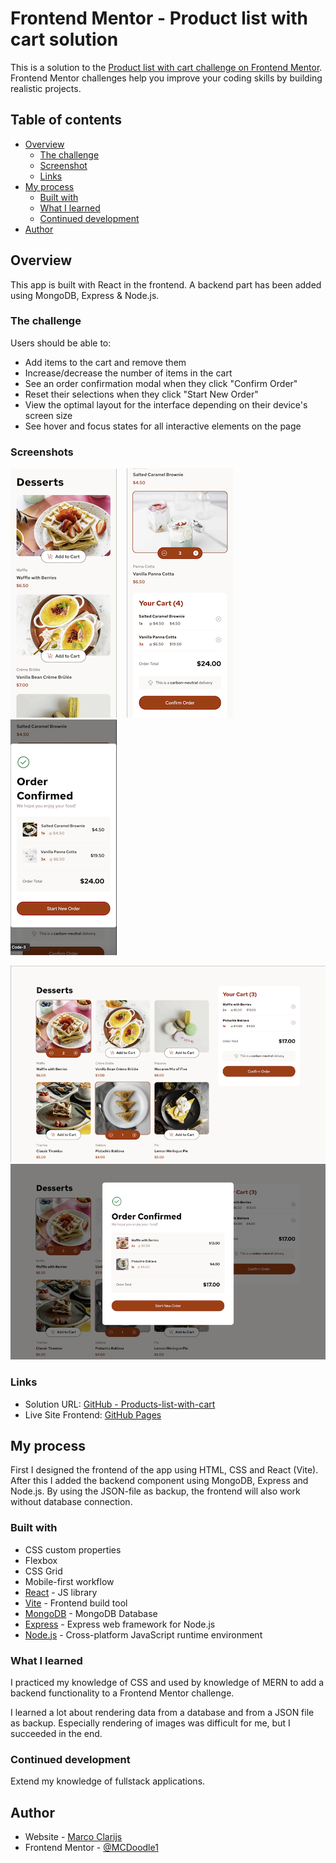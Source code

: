 # Frontend Mentor - Product list with cart solution

This is a solution to the [Product list with cart challenge on Frontend Mentor](https://www.frontendmentor.io/challenges/product-list-with-cart-5MmqLVAp_d). Frontend Mentor challenges help you improve your coding skills by building realistic projects.

## Table of contents

- [Overview](#overview)
  - [The challenge](#the-challenge)
  - [Screenshot](#screenshot)
  - [Links](#links)
- [My process](#my-process)
  - [Built with](#built-with)
  - [What I learned](#what-i-learned)
  - [Continued development](#continued-development)
- [Author](#author)

## Overview

This app is built with React in the frontend. A backend part has been added using MongoDB, Express & Node.js.

### The challenge

Users should be able to:

- Add items to the cart and remove them
- Increase/decrease the number of items in the cart
- See an order confirmation modal when they click "Confirm Order"
- Reset their selections when they click "Start New Order"
- View the optimal layout for the interface depending on their device's screen size
- See hover and focus states for all interactive elements on the page

### Screenshots

<p float="left">
<img src="./frontend/public/assets/images/Mobile-Empty.png" /> &nbsp;&nbsp;
<img src="./frontend/public/assets/images/Mobile-Ordered.png" /> &nbsp;&nbsp;
<img src="./frontend/public/assets/images/Mobile-Confirmed.png" />
</p>

![Desktop - Item ordered and cart](./frontend/public/assets/images/Desktop-Ordered.png)
![Desktop - Order confirmation](./frontend/public/assets/images/Desktop-Confirmed.png)

### Links

- Solution URL: [GitHub - Products-list-with-cart](https://github.com/MCDoodle1/Product-list-with-cart)
- Live Site Frontend: [GitHub Pages](https://mcdoodle1.github.io/Product-list-with-cart/)

## My process

First I designed the frontend of the app using HTML, CSS and React (Vite). After this I added the backend component using MongoDB, Express and Node.js. By using the JSON-file as backup, the frontend will also work without database connection.

### Built with

- CSS custom properties
- Flexbox
- CSS Grid
- Mobile-first workflow
- [React](https://reactjs.org/) - JS library
- [Vite](https://vite.dev) - Frontend build tool
- [MongoDB](https://www.mongodb.com) - MongoDB Database
- [Express](https://expressjs.com) - Express web framework for Node.js
- [Node.js](https://nodejs.org/en) - Cross-platform JavaScript runtime environment

### What I learned

I practiced my knowledge of CSS and used by knowledge of MERN to add a backend functionality to a Frontend Mentor challenge.

I learned a lot about rendering data from a database and from a JSON file as backup. Especially rendering of images was difficult for me, but I succeeded in the end.

### Continued development

Extend my knowledge of fullstack applications.

## Author

- Website - [Marco Clarijs](https://github.com/MCDoodle1)
- Frontend Mentor - [@MCDoodle1](https://www.frontendmentor.io/profile/MCDoodle1)
